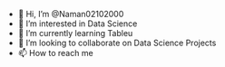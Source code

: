 - 👋 Hi, I’m @Naman02102000
- 👀 I’m interested in Data Science 
- 🌱 I’m currently learning Tableu 
- 💞️ I’m looking to collaborate on Data Science Projects 
- 📫 How to reach me 

<!---
Naman02102000/Naman02102000 is a ✨ special ✨ repository because its `README.md` (this file) appears on your GitHub profile.
You can click the Preview link to take a look at your changes.
--->
